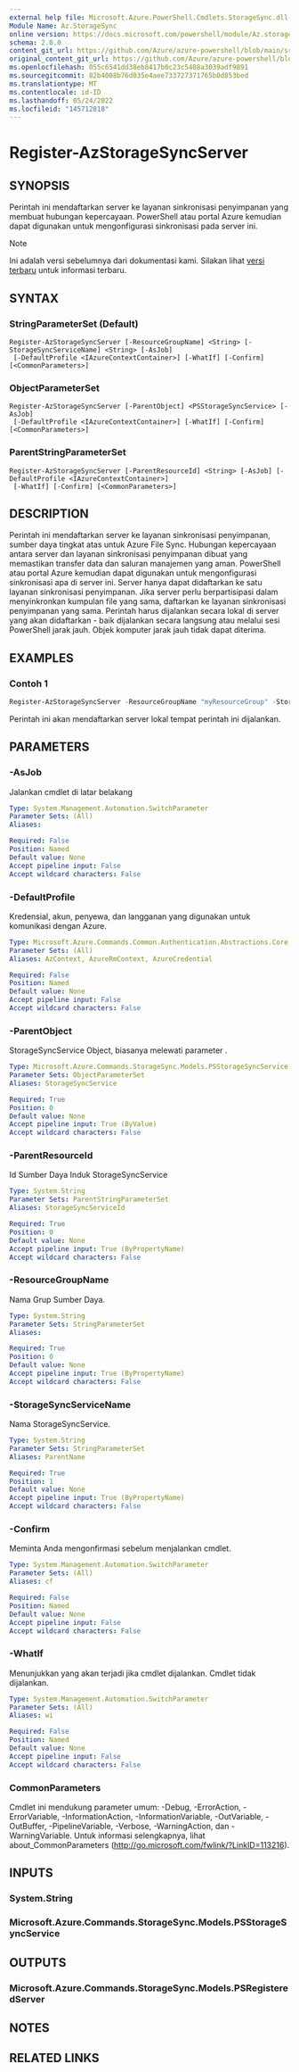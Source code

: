 ```yaml
---
external help file: Microsoft.Azure.PowerShell.Cmdlets.StorageSync.dll-Help.xml
Module Name: Az.StorageSync
online version: https://docs.microsoft.com/powershell/module/Az.storagesync/register-Azstoragesyncserver
schema: 2.0.0
content_git_url: https://github.com/Azure/azure-powershell/blob/main/src/StorageSync/StorageSync/help/Register-AzStorageSyncServer.md
original_content_git_url: https://github.com/Azure/azure-powershell/blob/main/src/StorageSync/StorageSync/help/Register-AzStorageSyncServer.md
ms.openlocfilehash: 055c6541dd38eb8417b0c23c5408a3039adf9891
ms.sourcegitcommit: 82b4008b76d035e4aee733727371765b0d853bed
ms.translationtype: MT
ms.contentlocale: id-ID
ms.lasthandoff: 05/24/2022
ms.locfileid: "145712818"
---
```

# Register-AzStorageSyncServer

## SYNOPSIS
Perintah ini mendaftarkan server ke layanan sinkronisasi penyimpanan yang membuat hubungan kepercayaan. PowerShell atau portal Azure kemudian dapat digunakan untuk mengonfigurasi sinkronisasi pada server ini.

> [!NOTE]
>Ini adalah versi sebelumnya dari dokumentasi kami. Silakan lihat [versi terbaru](/powershell/module/az.storagesync/register-azstoragesyncserver) untuk informasi terbaru.

## SYNTAX

### StringParameterSet (Default)
```
Register-AzStorageSyncServer [-ResourceGroupName] <String> [-StorageSyncServiceName] <String> [-AsJob]
 [-DefaultProfile <IAzureContextContainer>] [-WhatIf] [-Confirm] [<CommonParameters>]
```

### ObjectParameterSet
```
Register-AzStorageSyncServer [-ParentObject] <PSStorageSyncService> [-AsJob]
 [-DefaultProfile <IAzureContextContainer>] [-WhatIf] [-Confirm] [<CommonParameters>]
```

### ParentStringParameterSet
```
Register-AzStorageSyncServer [-ParentResourceId] <String> [-AsJob] [-DefaultProfile <IAzureContextContainer>]
 [-WhatIf] [-Confirm] [<CommonParameters>]
```

## DESCRIPTION
Perintah ini mendaftarkan server ke layanan sinkronisasi penyimpanan, sumber daya tingkat atas untuk Azure File Sync. Hubungan kepercayaan antara server dan layanan sinkronisasi penyimpanan dibuat yang memastikan transfer data dan saluran manajemen yang aman. PowerShell atau portal Azure kemudian dapat digunakan untuk mengonfigurasi sinkronisasi apa di server ini. Server hanya dapat didaftarkan ke satu layanan sinkronisasi penyimpanan. Jika server perlu berpartisipasi dalam menyinkronkan kumpulan file yang sama, daftarkan ke layanan sinkronisasi penyimpanan yang sama.
Perintah harus dijalankan secara lokal di server yang akan didaftarkan - baik dijalankan secara langsung atau melalui sesi PowerShell jarak jauh. Objek komputer jarak jauh tidak dapat diterima.

## EXAMPLES

### Contoh 1
```powershell
Register-AzStorageSyncServer -ResourceGroupName "myResourceGroup" -StorageSyncServiceName "myStorageSyncServiceName"
```

Perintah ini akan mendaftarkan server lokal tempat perintah ini dijalankan.

## PARAMETERS

### -AsJob
Jalankan cmdlet di latar belakang

```yaml
Type: System.Management.Automation.SwitchParameter
Parameter Sets: (All)
Aliases:

Required: False
Position: Named
Default value: None
Accept pipeline input: False
Accept wildcard characters: False
```

### -DefaultProfile
Kredensial, akun, penyewa, dan langganan yang digunakan untuk komunikasi dengan Azure.

```yaml
Type: Microsoft.Azure.Commands.Common.Authentication.Abstractions.Core.IAzureContextContainer
Parameter Sets: (All)
Aliases: AzContext, AzureRmContext, AzureCredential

Required: False
Position: Named
Default value: None
Accept pipeline input: False
Accept wildcard characters: False
```

### -ParentObject
StorageSyncService Object, biasanya melewati parameter .

```yaml
Type: Microsoft.Azure.Commands.StorageSync.Models.PSStorageSyncService
Parameter Sets: ObjectParameterSet
Aliases: StorageSyncService

Required: True
Position: 0
Default value: None
Accept pipeline input: True (ByValue)
Accept wildcard characters: False
```

### -ParentResourceId
Id Sumber Daya Induk StorageSyncService

```yaml
Type: System.String
Parameter Sets: ParentStringParameterSet
Aliases: StorageSyncServiceId

Required: True
Position: 0
Default value: None
Accept pipeline input: True (ByPropertyName)
Accept wildcard characters: False
```

### -ResourceGroupName
Nama Grup Sumber Daya.

```yaml
Type: System.String
Parameter Sets: StringParameterSet
Aliases:

Required: True
Position: 0
Default value: None
Accept pipeline input: True (ByPropertyName)
Accept wildcard characters: False
```

### -StorageSyncServiceName
Nama StorageSyncService.

```yaml
Type: System.String
Parameter Sets: StringParameterSet
Aliases: ParentName

Required: True
Position: 1
Default value: None
Accept pipeline input: True (ByPropertyName)
Accept wildcard characters: False
```

### -Confirm
Meminta Anda mengonfirmasi sebelum menjalankan cmdlet.

```yaml
Type: System.Management.Automation.SwitchParameter
Parameter Sets: (All)
Aliases: cf

Required: False
Position: Named
Default value: None
Accept pipeline input: False
Accept wildcard characters: False
```

### -WhatIf
Menunjukkan yang akan terjadi jika cmdlet dijalankan. Cmdlet tidak dijalankan.

```yaml
Type: System.Management.Automation.SwitchParameter
Parameter Sets: (All)
Aliases: wi

Required: False
Position: Named
Default value: None
Accept pipeline input: False
Accept wildcard characters: False
```

### CommonParameters
Cmdlet ini mendukung parameter umum: -Debug, -ErrorAction, -ErrorVariable, -InformationAction, -InformationVariable, -OutVariable, -OutBuffer, -PipelineVariable, -Verbose, -WarningAction, dan -WarningVariable. Untuk informasi selengkapnya, lihat about_CommonParameters (http://go.microsoft.com/fwlink/?LinkID=113216).

## INPUTS

### System.String

### Microsoft.Azure.Commands.StorageSync.Models.PSStorageSyncService

## OUTPUTS

### Microsoft.Azure.Commands.StorageSync.Models.PSRegisteredServer

## NOTES

## RELATED LINKS
